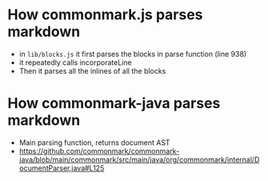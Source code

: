 # How commonmark.js parses markdown

- in `lib/blocks.js` it first parses the blocks in parse function (line 938)
- it repeatedly calls incorporateLine
- Then it parses all the inlines of all the blocks

# How commonmark-java parses markdown

- Main parsing function, returns document AST
- https://github.com/commonmark/commonmark-java/blob/main/commonmark/src/main/java/org/commonmark/internal/DocumentParser.java#L125
